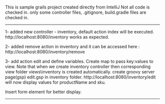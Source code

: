 This is sample grails project created directly from IntelliJ
Not all code is checked in. 
only some controller files, .gitignore, build.gradle files are checked in.

----------------------------------------------------------------
1- added new controller - inventory, default action index will be executed.
http://localhost:8080/inventory works as expected.

2- added remove action in inventory and it can be accessed here :
http://localhost:8080/inventory/remove

3- add action edit and define variables. Create map to pass key:values to view. 
Note that when we create inventory controller then corresponding view folder views\inventory is created automatically.
create groovy server page(gsp) edit.gsp in  inventory folder.
http://localhost:8080/inventory/edit will now display values for productName and sku.

Insert form element for better display. 

----------------------------------------------------------------